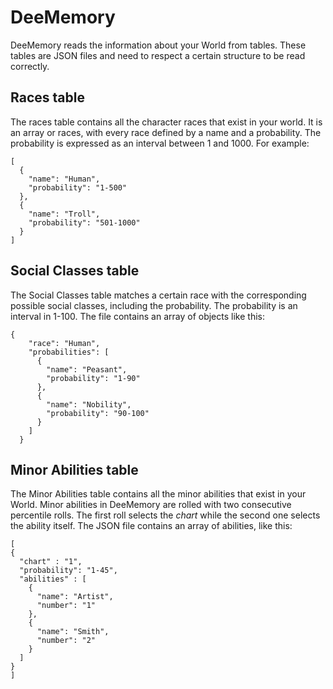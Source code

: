 # DeeMemory

DeeMemory reads the information about your World from tables. These tables are JSON files and need to respect a certain structure to be read correctly.

## Races table

The races table contains all the character races that exist in your world. It is an array or races, with every race defined by a name and a probability. The probability is expressed as an interval between 1 and 1000. For example:

```
[
  {
    "name": "Human",
    "probability": "1-500"
  },
  {
    "name": "Troll",
    "probability": "501-1000"
  }
]
```

## Social Classes table

The Social Classes table matches a certain race with the corresponding possible social classes, including the probability. The probability is an interval in 1-100. The file contains an array of objects like this:

```
{
    "race": "Human",
    "probabilities": [
      {
        "name": "Peasant",
        "probability": "1-90"
      },
      {
        "name": "Nobility",
        "probability": "90-100"
      }
    ]
  }
  ```

## Minor Abilities table

The Minor Abilities table contains all the minor abilities that exist in your World. Minor abilities in DeeMemory are rolled with two consecutive percentile rolls. The first roll selects the _chart_ while the second one selects the ability itself. The JSON file contains an array of abilities, like this:

```
[
{
  "chart" : "1",
  "probability": "1-45",
  "abilities" : [
    {
      "name": "Artist",
      "number": "1"
    },
    {
      "name": "Smith",
      "number": "2"
    }
  ]
}
]
```
